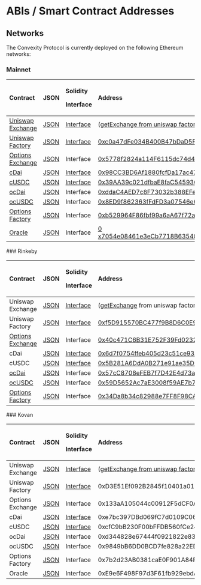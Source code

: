 # ABIs / Smart Contract Addresses

## Networks 

 The Convexity Protocol is currently deployed on the following Ethereum networks:

### Mainnet

<table>
  <thead>
    <tr>
      <th style="text-align:left">Contract</th>
      <th style="text-align:left">JSON</th>
      <th style="text-align:left">
        <p>Solidity</p>
        <p>Interface</p>
      </th>
      <th style="text-align:left">Address</th>
    </tr>
  </thead>
  <tbody>
    <tr>
      <td style="text-align:left"><a href="https://etherscan.io/address/0x2157a7894439191e520825fe9399ab8655e0f708#code">Uniswap Exchange</a>
      </td>
      <td style="text-align:left"><a href="http://api.etherscan.io/api?module=contract&amp;action=getabi&amp;address=0x2157a7894439191e520825fe9399ab8655e0f708&amp;format=raw">JSON</a>
      </td>
      <td style="text-align:left"><a href="https://docs.uniswap.io/smart-contract-integration/interface">Interface</a>
      </td>
      <td style="text-align:left">(<a href="https://etherscan.io/address/0xc0a47dfe034b400b47bdad5fecda2621de6c4d95#readContract">getExchange from uniswap factory</a>)</td>
    </tr>
    <tr>
      <td style="text-align:left"><a href="https://etherscan.io/address/0xc0a47dfe034b400b47bdad5fecda2621de6c4d95#code">Uniswap Factory</a>
      </td>
      <td style="text-align:left"><a href="http://api.etherscan.io/api?module=contract&amp;action=getabi&amp;address=0xc0a47dfe034b400b47bdad5fecda2621de6c4d95&amp;format=raw">JSON</a>
      </td>
      <td style="text-align:left"><a href="https://docs.uniswap.io/smart-contract-integration/interface">Interface</a>
      </td>
      <td style="text-align:left"><a href="https://etherscan.io/address/0xc0a47dfe034b400b47bdad5fecda2621de6c4d95#code">0xc0a47dFe034B400B47bDaD5FecDa2621de6c4d95</a>
      </td>
    </tr>
    <tr>
      <td style="text-align:left"><a href="https://etherscan.io/address/0x5778f2824a114f6115dc74d432685d3336216017#code">Options Exchange</a>
      </td>
      <td style="text-align:left"><a href="http://api.etherscan.io/api?module=contract&amp;action=getabi&amp;address=0x5778f2824a114f6115dc74d432685d3336216017&amp;format=raw">JSON</a>
      </td>
      <td style="text-align:left">Interface</td>
      <td style="text-align:left"><a href="https://etherscan.io/address/0x5778f2824a114f6115dc74d432685d3336216017#code">0x5778f2824a114F6115dc74d432685d3336216017</a>
      </td>
    </tr>
    <tr>
      <td style="text-align:left"><a href="https://etherscan.io/token/0x5d3a536E4D6DbD6114cc1Ead35777bAB948E3643">cDai</a>
      </td>
      <td style="text-align:left"><a href="https://compound.finance/developers/abi/mainnet/cDAI">JSON</a>
      </td>
      <td style="text-align:left"><a href="https://etherscan.io/address/0x6c8c6b02e7b2be14d4fa6022dfd6d75921d90e4e#code">Interface</a>
      </td>
      <td style="text-align:left"><a href="https://etherscan.io/address/0x98cc3bd6af1880fcfda17ac477b2f612980e5e33">0x98CC3BD6Af1880fcfDa17ac477B2F612980e5e33</a>
      </td>
    </tr>
    <tr>
      <td style="text-align:left"><a href="https://etherscan.io/token/0x39aa39c021dfbae8fac545936693ac917d5e7563">cUSDC</a>
      </td>
      <td style="text-align:left"><a href="https://compound.finance/developers/abi/mainnet/cUSDC">JSON</a>
      </td>
      <td style="text-align:left"><a href="https://etherscan.io/address/0x6c8c6b02e7b2be14d4fa6022dfd6d75921d90e4e#code">Interface</a>
      </td>
      <td style="text-align:left"><a href="https://etherscan.io/address/0x39aa39c021dfbae8fac545936693ac917d5e7563">0x39AA39c021dfbaE8faC545936693aC917d5E7563</a>
      </td>
    </tr>
    <tr>
      <td style="text-align:left"><a href="https://etherscan.io/address/0xddac4aed7c8f73032b388efe2c778fc194bc81ed#readContract">ocDai</a>
      </td>
      <td style="text-align:left"><a href="http://api.etherscan.io/api?module=contract&amp;action=getabi&amp;address=0xddac4aed7c8f73032b388efe2c778fc194bc81ed&amp;format=raw">JSON</a>
      </td>
      <td style="text-align:left">Interface</td>
      <td style="text-align:left"><a href="https://etherscan.io/address/0xddac4aed7c8f73032b388efe2c778fc194bc81ed#readContract">0xddaC4AED7c8F73032b388EFe2c778FC194BC81ed</a>
      </td>
    </tr>
    <tr>
      <td style="text-align:left"><a href="https://etherscan.io/address/0x8ed9f862363ffdfd3a07546e618214b6d59f03d4#code">ocUSDC</a>
      </td>
      <td style="text-align:left"><a href="http://api.etherscan.io/api?module=contract&amp;action=getabi&amp;address=0xddac4aed7c8f73032b388efe2c778fc194bc81ed&amp;format=raw">JSON</a>
      </td>
      <td style="text-align:left">Interface</td>
      <td style="text-align:left"><a href="https://etherscan.io/address/0x8ed9f862363ffdfd3a07546e618214b6d59f03d4#code">0x8ED9f862363fFdFD3a07546e618214b6D59F03d4</a>
      </td>
    </tr>
    <tr>
      <td style="text-align:left"><a href="https://etherscan.io/address/0xb529964f86fbf99a6aa67f72a27e59fa3fa4feac#code">Options Factory</a>
      </td>
      <td style="text-align:left"><a href="http://api.etherscan.io/api?module=contract&amp;action=getabi&amp;address=0xb529964f86fbf99a6aa67f72a27e59fa3fa4feac&amp;format=raw">JSON</a>
      </td>
      <td style="text-align:left">Interface</td>
      <td style="text-align:left"><a href="https://etherscan.io/address/0xb529964f86fbf99a6aa67f72a27e59fa3fa4feac#code">0xb529964F86fbf99a6aA67f72a27e59fA3fa4FEaC</a>
      </td>
    </tr>
    <tr>
      <td style="text-align:left"><a href="https://etherscan.io/address/0x7054e08461e3eCb7718B63540adDB3c3A1746415#code">Oracle</a>
      </td>
      <td style="text-align:left"><a href="http://api.etherscan.io/api?module=contract&amp;action=getabi&amp;address=0x7054e08461e3eCb7718B63540adDB3c3A1746415&amp;format=raw">JSON</a>
      </td>
      <td style="text-align:left">Interface</td>
      <td style="text-align:left"><a href="https://etherscan.io/address/0x7054e08461e3eCb7718B63540adDB3c3A1746415#code">0</a>
        <a
        href="https://etherscan.io/address/0x7054e08461e3eCb7718B63540adDB3c3A1746415#code">x7054e08461e3eCb7718B63540adDB3c3A1746415</a>
      </td>
    </tr>
  </tbody>
</table>### Rinkeby

<table>
  <thead>
    <tr>
      <th style="text-align:left">Contract</th>
      <th style="text-align:left">JSON</th>
      <th style="text-align:left">
        <p>Solidity</p>
        <p>Interface</p>
      </th>
      <th style="text-align:left">Address</th>
    </tr>
  </thead>
  <tbody>
    <tr>
      <td style="text-align:left">Uniswap Exchange</td>
      <td style="text-align:left"><a href="https://github.com/aparnakr/OptionsProtocol/blob/buyer-and-seller-docs/ABIs/UniswapExchange.json">JSON</a>
      </td>
      <td style="text-align:left"><a href="https://docs.uniswap.io/smart-contract-integration/interface">Interface</a>
      </td>
      <td style="text-align:left">(<a href="https://docs.uniswap.io/smart-contract-api/factory#getexchange">getExchange</a> from
        uniswap factory)</td>
    </tr>
    <tr>
      <td style="text-align:left">Uniswap Factory</td>
      <td style="text-align:left"><a href="https://github.com/aparnakr/OptionsProtocol/blob/buyer-and-seller-docs/ABIs/UniswapExchange.json">JSON</a>
      </td>
      <td style="text-align:left"><a href="https://docs.uniswap.io/smart-contract-integration/interface">Interface</a>
      </td>
      <td style="text-align:left"><a href="https://rinkeby.etherscan.io/address/0xf5d915570bc477f9b8d6c0e980aa81757a3aac36#code">0xf5D915570BC477f9B8D6C0E980aA81757A3AaC36</a>
      </td>
    </tr>
    <tr>
      <td style="text-align:left"><a href="https://github.com/aparnakr/OptionsProtocol">Options Exchange</a>
      </td>
      <td style="text-align:left"><a href="http://api.etherscan.io/api?module=contract&amp;action=getabi&amp;address=0x5778f2824a114f6115dc74d432685d3336216017&amp;format=raw">JSON</a>
      </td>
      <td style="text-align:left">Interface</td>
      <td style="text-align:left"><a href="https://rinkeby.etherscan.io/address/0x40c471C6B31E752F39Fd0232Ad5daE42240eeD67">0x40c471C6B31E752F39Fd0232Ad5daE42240eeD67</a>
      </td>
    </tr>
    <tr>
      <td style="text-align:left">cDai</td>
      <td style="text-align:left"><a href="https://compound.finance/developers/abi/mainnet/cDAI">JSON</a>
      </td>
      <td style="text-align:left"><a href="https://etherscan.io/address/0x6c8c6b02e7b2be14d4fa6022dfd6d75921d90e4e#code">Interface</a>
      </td>
      <td style="text-align:left"><a href="https://rinkeby.etherscan.io/address/0x6d7f0754ffeb405d23c51ce938289d4835be3b14">0x6d7f0754ffeb405d23c51ce938289d4835be3b14</a>
      </td>
    </tr>
    <tr>
      <td style="text-align:left">cUSDC</td>
      <td style="text-align:left"><a href="https://compound.finance/developers/abi/mainnet/cUSDC">JSON</a>
      </td>
      <td style="text-align:left"><a href="https://etherscan.io/address/0x6c8c6b02e7b2be14d4fa6022dfd6d75921d90e4e#code">Interface</a>
      </td>
      <td style="text-align:left"><a href="https://rinkeby.etherscan.io/address/0x5B281A6DdA0B271e91ae35DE655Ad301C976edb1">0x5B281A6DdA0B271e91ae35DE655Ad301C976edb1</a>
      </td>
    </tr>
    <tr>
      <td style="text-align:left"><a href="https://github.com/aparnakr/OptionsProtocol">ocDai</a>
      </td>
      <td style="text-align:left"><a href="http://api.etherscan.io/api?module=contract&amp;action=getabi&amp;address=0xddac4aed7c8f73032b388efe2c778fc194bc81ed&amp;format=raw">JSON</a>
      </td>
      <td style="text-align:left">Interface</td>
      <td style="text-align:left"><a href="https://rinkeby.etherscan.io/address/0x57cC8708eFEB7f7D42E4d73ab9120BC275f1DB59">0x57cC8708eFEB7f7D42E4d73ab9120BC275f1DB59</a>
      </td>
    </tr>
    <tr>
      <td style="text-align:left"><a href="https://github.com/aparnakr/OptionsProtocol">ocUSDC</a>
      </td>
      <td style="text-align:left"><a href="http://api.etherscan.io/api?module=contract&amp;action=getabi&amp;address=0xddac4aed7c8f73032b388efe2c778fc194bc81ed&amp;format=raw">JSON</a>
      </td>
      <td style="text-align:left">Interface</td>
      <td style="text-align:left"><a href="https://rinkeby.etherscan.io/address/0x59d5652ac7ae3008f59ae7b71ed66c98eda317d6">0x59D5652Ac7aE3008f59AE7b71eD66C98edA317d6</a>
      </td>
    </tr>
    <tr>
      <td style="text-align:left"><a href="https://github.com/aparnakr/OptionsProtocol">Options Factory</a>
      </td>
      <td style="text-align:left"><a href="http://api.etherscan.io/api?module=contract&amp;action=getabi&amp;address=0xb529964f86fbf99a6aa67f72a27e59fa3fa4feac&amp;format=raw">JSON</a>
      </td>
      <td style="text-align:left">Interface</td>
      <td style="text-align:left"><a href="https://rinkeby.etherscan.io/address/0x34Da8b34c82988e7FF8F98CA35963057fC0ec9bb">0x34Da8b34c82988e7FF8F98CA35963057fC0ec9bb</a>
      </td>
    </tr>
  </tbody>
</table>### Kovan

<table>
  <thead>
    <tr>
      <th style="text-align:left">Contract</th>
      <th style="text-align:left">JSON</th>
      <th style="text-align:left">
        <p>Solidity</p>
        <p>Interface</p>
      </th>
      <th style="text-align:left">Address</th>
    </tr>
  </thead>
  <tbody>
    <tr>
      <td style="text-align:left">Uniswap Exchange</td>
      <td style="text-align:left"><a href="http://api.etherscan.io/api?module=contract&amp;action=getabi&amp;address=0x2157a7894439191e520825fe9399ab8655e0f708&amp;format=raw">JSON</a>
      </td>
      <td style="text-align:left"><a href="https://docs.uniswap.io/smart-contract-integration/interface">Interface</a>
      </td>
      <td style="text-align:left">(<a href="https://etherscan.io/address/0xc0a47dfe034b400b47bdad5fecda2621de6c4d95#readContract">getExchange from uniswap factory</a>)</td>
    </tr>
    <tr>
      <td style="text-align:left">Uniswap Factory</td>
      <td style="text-align:left"><a href="http://api.etherscan.io/api?module=contract&amp;action=getabi&amp;address=0xc0a47dfe034b400b47bdad5fecda2621de6c4d95&amp;format=raw">JSON</a>
      </td>
      <td style="text-align:left"><a href="https://docs.uniswap.io/smart-contract-integration/interface">Interface</a>
      </td>
      <td style="text-align:left">0xD3E51Ef092B2845f10401a0159B2B96e8B6c3D30</td>
    </tr>
    <tr>
      <td style="text-align:left">Options Exchange</td>
      <td style="text-align:left"><a href="http://api.etherscan.io/api?module=contract&amp;action=getabi&amp;address=0x5778f2824a114f6115dc74d432685d3336216017&amp;format=raw">JSON</a>
      </td>
      <td style="text-align:left">Interface</td>
      <td style="text-align:left">0x133aA105044c00912F5dCF0Ab69501F02073cb25</td>
    </tr>
    <tr>
      <td style="text-align:left">cDai</td>
      <td style="text-align:left"><a href="https://compound.finance/developers/abi/mainnet/cDAI">JSON</a>
      </td>
      <td style="text-align:left"><a href="https://etherscan.io/address/0x6c8c6b02e7b2be14d4fa6022dfd6d75921d90e4e#code">Interface</a>
      </td>
      <td style="text-align:left">0xe7bc397DBd069fC7d0109C0636d06888bb50668c</td>
    </tr>
    <tr>
      <td style="text-align:left">cUSDC</td>
      <td style="text-align:left"><a href="https://compound.finance/developers/abi/mainnet/cUSDC">JSON</a>
      </td>
      <td style="text-align:left"><a href="https://etherscan.io/address/0x6c8c6b02e7b2be14d4fa6022dfd6d75921d90e4e#code">Interface</a>
      </td>
      <td style="text-align:left">0xcfC9bB230F00bFFDB560fCe2428b4E05F3442E35</td>
    </tr>
    <tr>
      <td style="text-align:left">ocDai</td>
      <td style="text-align:left"><a href="http://api.etherscan.io/api?module=contract&amp;action=getabi&amp;address=0xddac4aed7c8f73032b388efe2c778fc194bc81ed&amp;format=raw">JSON</a>
      </td>
      <td style="text-align:left">Interface</td>
      <td style="text-align:left">0xd344828e67444f0921822e83d83d009B85B04454</td>
    </tr>
    <tr>
      <td style="text-align:left">ocUSDC</td>
      <td style="text-align:left"><a href="http://api.etherscan.io/api?module=contract&amp;action=getabi&amp;address=0xddac4aed7c8f73032b388efe2c778fc194bc81ed&amp;format=raw">JSON</a>
      </td>
      <td style="text-align:left">Interface</td>
      <td style="text-align:left">0x9849bB6DD0BCD7fe828a22ED0aCB229cEC40951b</td>
    </tr>
    <tr>
      <td style="text-align:left">Options Factory</td>
      <td style="text-align:left"><a href="http://api.etherscan.io/api?module=contract&amp;action=getabi&amp;address=0xb529964f86fbf99a6aa67f72a27e59fa3fa4feac&amp;format=raw">JSON</a>
      </td>
      <td style="text-align:left">Interface</td>
      <td style="text-align:left">0x7b2d23AB0381caE0F901A84F8a27fcA955BE0335</td>
    </tr>
    <tr>
      <td style="text-align:left">Oracle</td>
      <td style="text-align:left"><a href="http://api.etherscan.io/api?module=contract&amp;action=getabi&amp;address=0x7054e08461e3eCb7718B63540adDB3c3A1746415&amp;format=raw">JSON</a>
      </td>
      <td style="text-align:left">Interface</td>
      <td style="text-align:left">0xE9e6F498F97d3F61fb929ebdA7BD1f8293cf8b69</td>
    </tr>
  </tbody>
</table>